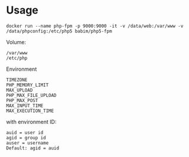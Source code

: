 # Usage
```
docker run --name php-fpm -p 9000:9000 -it -v /data/web:/var/www -v /data/phpconfig:/etc/php5 babim/php5-fpm
```


Volume:
```
/var/www
/etc/php
```
Environment
```
TIMEZONE
PHP_MEMORY_LIMIT
MAX_UPLOAD
PHP_MAX_FILE_UPLOAD
PHP_MAX_POST
MAX_INPUT_TIME
MAX_EXECUTION_TIME
```
with environment ID:
```
auid = user id
agid = group id
auser = username
Default: agid = auid
```
